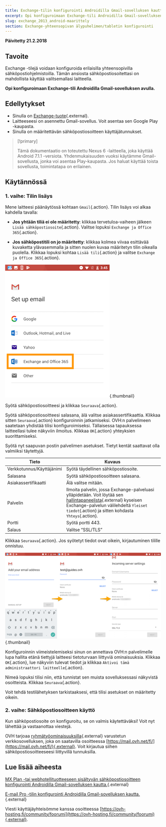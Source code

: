 ```yaml
---
title: Exchange-tilin konfigurointi Androidilla Gmail-sovelluksen kautta
excerpt: Opi konfiguroimaan Exchange-tili Androidilla Gmail-sovelluksen avulla
slug: exchange_2013_android-maarittely
section: Exchange-yhteensopivan älypuhelimen/tabletin konfigurointi
---
```


**Päivitetty 21.2.2018**

## Tavoite

Exchange -tilejä voidaan konfiguroida erilaisilla yhteensopivilla sähköpostiohjelmistoilla. Tämän ansiosta sähköpostiosoitettasi on mahdollista käyttää valitsemallasi laitteella.

**Opi konfiguroimaan Exchange-tili Androidilla Gmail-sovelluksen avulla.**

## Edellytykset

- Sinulla on [Exchange-tuote](https://www.ovh-hosting.fi/sahkopostit/){.external}.
- Laitteeseesi on asennettu Gmail-sovellus. Voit asentaa sen Google Play -kaupasta.
- Sinulla on määritettävän sähköpostiosoitteen käyttäjätunnukset.

> [!primary]
>
> Tämä dokumentaatio on toteutettu Nexus 6 -laitteella, joka käyttää Android 7.1.1 -versiota. Yhdenmukaisuuden vuoksi käytämme Gmail-sovellusta, jonka voi asentaa Play-kaupasta. Jos haluat käyttää toista sovellusta, toimintatapa on erilainen.
>

## Käytännössä

### 1. vaihe: Tilin lisäys

Mene laitteesi päänäytössä kohtaan `Gmail`{.action}. Tilin lisäys voi alkaa kahdella tavalla:

- **Jos yhtään tiliä ei ole määritetty**: klikkaa tervetuloa-vaiheen jälkeen `Lisää sähköpostiosoite`{.action}. Valitse lopuksi `Exchange ja Office 365`{.action}. 

- **Jos sähköpostitili on jo määritetty**: klikkaa kolmea viivaa esittävää kuvaketta ylävasemmalla ja sitten nuolen kuvaa määritetyn tilin oikealla puolella. Klikkaa lopuksi kohtaa `Lisää tili`{.action} ja valitse `Exchange ja Office 365`{.action}. 

![exchange](images/configuration-exchange-gmail-application-android-step1.png){.thumbnail}

Syötä sähköpostiosoitteesi ja klikkaa `Seuraava`{.action}.

Syötä sähköpostiosoitteesi salasana, älä valitse asiakassertifikaattia. Klikkaa sitten `Seuraava`{.action} konfiguroinnin jatkamiseksi. OVH:n palvelimeen saatetaan yhdistää tilisi konfiguroimiseksi. Tällaisessa tapauksessa laitteellasi tulee näkyviin ilmoitus. Klikkaa `OK`{.action} yhteyksien suorittamiseksi.

Syötä nyt saapuvan postin palvelimen asetukset. Tietyt kentät saattavat olla valmiiksi täytettyjä.

|Tieto|Kuvaus| 
|---|---| 
|Verkkotunnus/Käyttäjänimi|Syötä täydellinen sähköpostiosoite.|  
|Salasana|Syötä sähköpostiosoitteen salasana.|
|Asiakassertifikaatti|Älä valitse mitään.|
|Palvelin|Ilmoita palvelin, jossa Exchange-palveluasi ylläpidetään. Voit löytää sen [hallintapaneelista](https://www.ovh.com/auth/?action=gotomanager){.external} kyseisen Exchange-palvelun välilehdeltä `Yleiset tiedot`{.action} ja sitten kohdasta `Yhteys`{.action}.|
|Portti|Syötä portti 443.|  
|Salaus|Valitse “SSL/TLS”|

Klikkaa `Seuraava`{.action}. Jos syötetyt tiedot ovat oikein, kirjautuminen tilille onnistuu.

![exchange](images/configuration-exchange-gmail-application-android-step2.png){.thumbnail}

Konfiguroinnin viimeistelemiseksi sinun on annettava OVH:n palvelimelle lupa hallita etänä tiettyjä laitteesi tietoturvaan liittyviä ominaisuuksia. Klikkaa `OK`{.action}, lue näkyviin tulevat tiedot ja klikkaa `Aktivoi tämä administraattori laitteelle`{.action}.

Nimeä lopuksi tilisi niin, että tunnistat sen muista sovelluksessasi näkyvistä osoitteista. Klikkaa `Seuraava`{.action}.

Voit tehdä testilähetyksen tarkistaaksesi, että tilisi asetukset on määritetty oikein.

### 2. vaihe: Sähköpostiosoitteen käyttö

Kun sähköpostiosoite on konfiguroitu, se on valmis käytettäväksi! Voit nyt lähettää ja vastaanottaa viestejä.

OVH tarjoaa [ryhmätyöominaisuuksilla](https://www.ovh-hosting.fi/sahkopostit/){.external} varustetun verkkosovelluksen, joka on saatavilla osoitteessa [https://mail.ovh.net/fi/](https://mail.ovh.net/fi/){.external}. Voit kirjautua siihen sähköpostiosoitteeseesi liittyvillä tunnuksilla.

## Lue lisää aiheesta

[MX Plan -tai webhotellituotteeseen sisältyvän sähköpostiosoitteen konfigurointi Androidilla Gmail-sovelluksen kautta.](https://docs.ovh.com/fi/emails/konfigurointi-android/){.external}

[E-mail Pro -tilin konfigurointi Androidilla Gmail-sovelluksen kautta.](https://docs.ovh.com/fi/emails-pro/konfigurointi-android/){.external}

Viesti käyttäjäyhteisömme kanssa osoitteessa [https://ovh-hosting.fi/community/foorumi](https://ovh-hosting.fi/community/foorumi){.external}.
